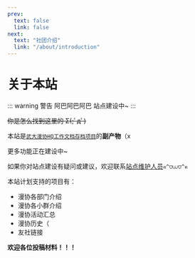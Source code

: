 ```yaml
---
prev:
  text: false
  link: false
next:
  text: "社团介绍"
  link: "/about/introduction"
---
```


# 关于本站

::: warning 警告
阿巴阿巴阿巴
站点建设中~
:::

~~你是怎么找到这里的 Σ(;ﾟдﾟ)~~

本站是[`武大漫协HQ工作文档存档项目`](https://github.com/WHUDAYS)的**副产物**（x

更多功能正在建设中~

如果你对站点建设有疑问或建议，欢迎联系[站点维护人员](/maintainer/)`ฅ^⩌⩊⩌^ฅ`

本站计划支持的项目有：
- 漫协各部门介绍
- 漫协各小群介绍
- 漫协活动汇总
- 漫协历史（
- 友社链接

**欢迎各位投稿材料！！！**